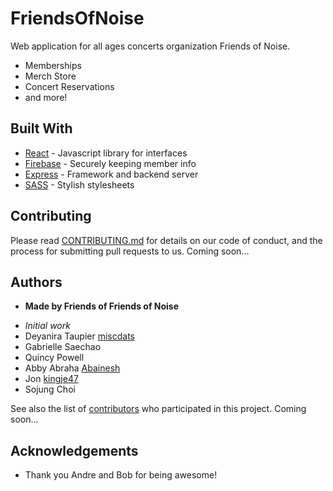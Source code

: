 # FriendsOfNoise

Web application for all ages concerts organization Friends of Noise.

- Memberships
- Merch Store
- Concert Reservations
- and more!


## Built With
* [React](https://reactjs.org/) - Javascript library for interfaces
* [Firebase](https://firebase.google.com/) - Securely keeping member info
* [Express](https://expressjs.com/) - Framework and backend server
* [SASS](https://sass-lang.com) - Stylish stylesheets

## Contributing

Please read [CONTRIBUTING.md]() for details on our code of conduct, and the process for submitting pull requests to us.
Coming soon...

## Authors

* **Made by Friends of Friends of Noise** 
- *Initial work* 
- Deyanira Taupier [miscdats](https://github.com/miscdats)
- Gabrielle Saechao
- Quincy Powell
- Abby Abraha [Abainesh](https://github.com/abainesh)
- Jon [kingje47](https://github.com/kingje47)
- Sojung Choi


See also the list of [contributors](https://github.com/abainesh/friendsofnoise/contributors) who participated in this project.
Coming soon...

## Acknowledgements

* Thank you Andre and Bob for being awesome!
